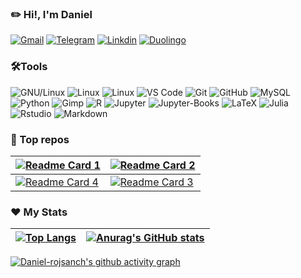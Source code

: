 ### ✏️ Hi!, I'm Daniel
  [![Gmail](https://img.shields.io/badge/drojass003@gmail.com-black?style=flat-square&logo=gmail)]()
  [![Telegram](https://img.shields.io/badge/-@daniel__rojsanch-blue?style=flat-square&logo=telegram&logoColor=white)](https://t.me/daniel_rojsanch)
  [![Linkdin](https://img.shields.io/badge/Linkedin-blue?style=flat-square&logo=linkedin)]()
  [![Duolingo](https://img.shields.io/badge/-Duo-28B463?style=flat-square&logo=duolingo&logoColor=white)](https://www.duolingo.com/profile/daniel-rojsanch)
### 🛠️Tools
  ![GNU/Linux](https://img.shields.io/badge/Linux-FCC624?style=flat-square&logo=linux&logoColor=black)
  ![Linux](https://img.shields.io/badge/Manjaro-45B39D?style=flat-square&logo=manjaro&logoColor=000b41)
  ![Linux](https://img.shields.io/badge/Ubuntu-DC7633?style=flat-square&logo=ubuntu&logoColor=white)
  ![VS Code](https://img.shields.io/badge/-VS%20Code-2E86C1?style=flat-square&logo=visual-studio-code)
  ![Git](https://img.shields.io/badge/-Git-181717?style=flat-square&logo=git)
  ![GitHub](https://img.shields.io/badge/-GitHub-181717?style=flat-square&logo=github)
  ![MySQL](https://img.shields.io/badge/-MySQL-D5D8DC?style=flat-square&logo=mysql)
  ![Python](https://img.shields.io/badge/-Python-2471A3?style=flat-square&logo=Python&logoColor=F7DC6F)
  ![Gimp](https://img.shields.io/badge/gimp-5C5543?style=flat-square&logo=gimp&logoColor=white)
  ![R](https://img.shields.io/badge/R%20Project-2E86C1?style=flat-square&logo=R)
  ![Jupyter](https://img.shields.io/badge/jupyter%20Lab-D35400?style=flat-square&logo=jupyter&logoColor=white)
  ![Jupyter-Books](https://img.shields.io/badge/jupyter%20Books-D35400?style=flat-square&logo=gitbook&logoColor=white)
  ![LaTeX](https://img.shields.io/badge/LaTeX-28B463?style=flat-square&logo=LaTeX)
  ![Julia](https://img.shields.io/badge/Julia-7D3C98?style=flat-square&logo=Julia&logoColor=A9DFBF)
  ![Rstudio](https://img.shields.io/badge/R%20Studio-blue?style=flat-square&logo=rstudio)
  ![Markdown](https://img.shields.io/badge/Markdown-black?style=flat-square&logo=Markdown)

### 🚀 Top repos

| [![Readme Card 1](https://github-readme-stats.vercel.app/api/pin/?username=daniel-rojsanch&repo=my-shinyApps&theme=buefy&show_icons=true)](https://github.com/daniel-rojsanch/my-shinyApps)  | [![Readme Card 2](https://github-readme-stats.vercel.app/api/pin/?username=daniel-rojsanch&repo=Statistics-with-R&theme=vue&show_icons=true)](https://github.com/daniel-rojsanch/Statistics-with-R) |
|---|---|
| [![Readme Card 4](https://github-readme-stats.vercel.app/api/pin/?username=daniel-rojsanch&repo=XfceConf&theme=vue&show_icons=true)](https://github.com/daniel-rojsanch/XfceConf)|[![Readme Card 3](https://github-readme-stats.vercel.app/api/pin/?username=daniel-rojsanch&repo=GraficosR&theme=buefy&show_icons=true)](https://github.com/daniel-rojsanch/GraficosR)|

### ❤️ My Stats
|  [![Top Langs](https://github-readme-stats.vercel.app/api/top-langs/?username=daniel-rojsanch&hide=javascript,html,css&layout=compact&theme=buefy)](https://github.com/anuraghazra/github-readme-stats) | [![Anurag's GitHub stats](https://github-readme-stats.vercel.app/api?username=daniel-rojsanch&hide_border=false&show_icons=true&theme=flag-india&layout=compact)](https://github.com/anuraghazra/github-readme-stats)|
|---|---|


[![Daniel-rojsanch's github activity graph](https://activity-graph.herokuapp.com/graph?username=daniel-rojsanch&radius=4&bg_color=ffffff&color=EC7063&line=BB8FCE&point=73C6B6&hide_border=true&area=true)](https://github.com/ashutosh00710/github-readme-activity-graph)

